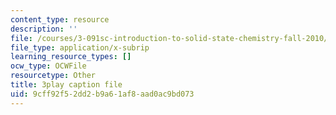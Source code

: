 ```yaml
---
content_type: resource
description: ''
file: /courses/3-091sc-introduction-to-solid-state-chemistry-fall-2010/9cff92f52dd2b9a61af8aad0ac9bd073_540Sggsblbg.srt
file_type: application/x-subrip
learning_resource_types: []
ocw_type: OCWFile
resourcetype: Other
title: 3play caption file
uid: 9cff92f5-2dd2-b9a6-1af8-aad0ac9bd073
---
```

